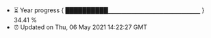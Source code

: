- ⏳ Year progress { ██████████▁▁▁▁▁▁▁▁▁▁▁▁▁▁▁▁▁▁▁▁ } 34.41 %
- ⏰ Updated on Thu, 06 May 2021 14:22:27 GMT

